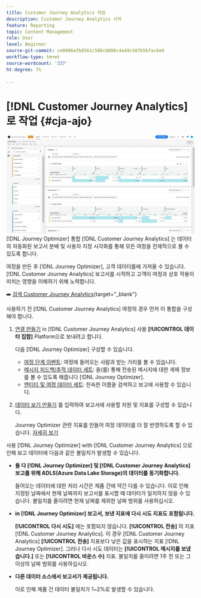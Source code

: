 ```yaml
---
title: Customer Journey Analytics 작업
description: Customer Journey Analytics 시작
feature: Reporting
topic: Content Management
role: User
level: Beginner
source-git-commit: ce0906afb8561c586cb080c4a49c58fb5bfac6a9
workflow-type: tm+mt
source-wordcount: '337'
ht-degree: 7%

---
```


# [!DNL Customer Journey Analytics]로 작업  {#cja-ajo}

![](assets/cja.png)
[!DNL Journey Optimizer] 통합 [!DNL Customer Journey Analytics] 는 데이터의 자동화된 보고서 분배 및 사용자 지정 시각화를 통해 모든 여정을 전체적으로 볼 수 있도록 합니다.

여정을 만든 후 [!DNL Journey Optimizer], 고객 데이터를에 가져올 수 있습니다. [!DNL Customer Journey Analytics] 보고서를 시작하고 고객이 여정과 상호 작용이 미치는 영향을 이해하기 위해 노력합니다.

➡️ [검색 Customer Journey Analytics](https://experienceleague.adobe.com/docs/analytics-platform/using/cja-landing.html){target=&quot;_blank&quot;}

사용하기 전 [!DNL Customer Journey Analytics] 여정의 경우 먼저 이 통합을 구성해야 합니다.

1. [연결 만들기](https://experienceleague.adobe.com/docs/analytics-platform/using/cja-connections/create-connection.html?lang=ko-KR) in [!DNL Customer Journey Analytics] 사용 **[!UICONTROL 데이터 집합]** Platform으로 보내려고 합니다.

   다음 [!DNL Journey Optimizer] 구성할 수 있습니다.
   * [여정 단계 이벤트](../start/datasets-query-examples.md#journey-step-event): 여정에 들어오는 사람과 받는 거리를 볼 수 있습니다.
   * [메시지 피드백/추적 데이터 세트](../start/datasets-query-examples.md#message-feedback-event-dataset): 을(를) 통해 전송된 메시지에 대한 게재 정보를 볼 수 있도록 해줍니다 [!DNL Journey Optimizer].
   * [엔티티 및 여정 데이터 세트](../start/datasets-query-examples.md#entity-dataset): 친숙한 이름을 검색하고 보고에 사용할 수 있습니다.

1. [데이터 보기 만들기](https://experienceleague.adobe.com/docs/analytics-platform/using/cja-dataviews/create-dataview.html) 를 입력하여 보고서에 사용할 차원 및 지표를 구성할 수 있습니다.

   Journey Optimizer 관련 지표를 만들어 여정 데이터를 더 잘 반영하도록 할 수 있습니다. [자세히 보기](https://experienceleague.adobe.com/docs/analytics-platform/using/integrations/ajo.html#configure-the-data-view-to-accommodate-journey-optimizer-dimensions-and-metrics)


사용 [!DNL Journey Optimizer] with [!DNL Customer Journey Analytics] 으로 인해 보고 데이터에 다음과 같은 불일치가 발생할 수 있습니다.

* **둘 다 [!DNL Journey Optimizer] 및 [!DNL Customer Journey Analytics] 보고를 위해 ADLS(Azure Data Lake Storage)의 데이터를 동기화합니다.**

   들어오는 데이터에 대한 처리 시간은 제품 간에 약간 다를 수 있습니다. 이로 인해 지정된 날짜에서 현재 날짜까지 보고서를 표시할 때 데이터가 일치하지 않을 수 있습니다. 불일치를 줄이려면 현재 날짜를 제외한 날짜 범위를 사용하십시오.

* **in [!DNL Journey Optimizer] 보고서, 보낸 지표에 다시 시도 지표도 포함됩니다.**

   **[!UICONTROL 다시 시도]** 에는 포함되지 않습니다. **[!UICONTROL 전송]** 의 지표 [!DNL Customer Journey Analytics]. 이 경우 [!DNL Customer Journey Analytics] **[!UICONTROL 전송]** 지표보다 낮은 값을 표시하는 지표 [!DNL Journey Optimizer]. 그러나 다시 시도 데이터는 **[!UICONTROL 메시지를 보냈습니다.]** 또는 **[!UICONTROL 바운스 수]** 지표.
불일치를 줄이려면 1주 전 또는 그 이상의 날짜 범위를 사용하십시오.

* **다른 데이터 소스에서 보고서가 제공됩니다.**

   이로 인해 제품 간 데이터 불일치가 1~2%로 발생할 수 있습니다.
